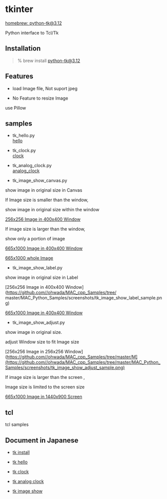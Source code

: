 tkinter
===============

[homebrew: python-tk@3.12](https://formulae.brew.sh/formula/python-tk@3.12)

Python interface to Tcl/Tk

## Installation

> % brew install python-tk@3.12

## Features

- load Image file,  Not suport jpeg  

 - No Feature to resize Image

use Pillow

## samples

- tk_hello.py  
 [hello](https://github.com//ohwada/MAC_cpp_Samples/tree/master/MAC_Python_Samples/screenshots/tk_hello.png)  

- tk_clock.py  
[clock](https://github.com//ohwada/MAC_cpp_Samples/tree/master/MAC_Python_Samples/screenshots/tk_clock.png)  

- tk_analog_clock.py  
[analog_clock](https://github.com//ohwada/MAC_cpp_Samples/tree/master/MAC_Python_Samples/screenshots/tk_analog_clock.png) 

- tk_image_show_canvas.py 

show image in original size in Canvas

If Image size is smaller than the window,

show image in original size  within the window

[256x256 Image in 400x400 Window](https://github.com//ohwada/MAC_cpp_Samples/tree/master/MAC_Python_Samples/screenshots/tk_image_show_canvas_sample.png)  

If image size is larger than the window, 

show only a portion of image

[665x1000 Image in 400x400 Window](https://github.com//ohwada/MAC_cpp_Samples/tree/master/MAC_Python_Samples/screenshots/tk_image_show_canvas_tiger.png)

[665x1000 whole Image](https://github.com//ohwada/MAC_cpp_Samples/tree/master/MAC_Python_Samples/images/tiger_665x1000.png)

- tk_image_show_label.py 

show image in original size in Label

[256x256 Image in 400x400 Window](https://github.com//ohwada/MAC_cpp_Samples/tree/
master/MAC_Python_Samples/screenshots/tk_image_show_label_sample.png) 

[665x1000 Image in 400x400 Window](https://github.com//ohwada/MAC_cpp_Samples/tree/master/MAC_Python_Samples/screenshots/tk_image_show_label_tiger.png)


- tk_image_show_adjust.py  

show image in original size. 

adjust Window size to fit Image size

[256x256 Image in  256x256 Window](https://github.com//ohwada/MAC_cpp_Samples/tree/master/M](https://github.com//ohwada/MAC_cpp_Samples/tree/master/MAC_Python_Samples/screenshots/tk_image_show_adjust_sample.png)

If image size is larger than the screen , 

Image size is limited to  the screen size

[665x1000 Image in 1440x900 Screen](https://github.com//ohwada/MAC_cpp_Samples/tree/master/MAC_Python_Samples/screenshots/tk_image_show_tiger.png)


## tcl

tcl samples

## Document in Japanese

- [tk install](https://ken-ohwada.hatenadiary.org/entry/2025/04/18/174701)  

- [tk hello](https://ken-ohwada.hatenadiary.org/entry/2025/04/20/084255)  

- [tk clock](https://ken-ohwada.hatenadiary.org/entry/2025/05/03/221157)  

- [tk analog clock](https://ken-ohwada.hatenadiary.org/entry/2025/05/05/131513)  

- [tk image show](https://ken-ohwada.hatenadiary.org/entry/2025/05/07/135443)  

